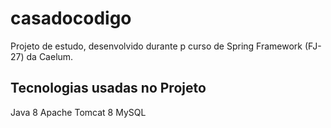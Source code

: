 # casadocodigo
Projeto de estudo, desenvolvido durante p curso de Spring Framework (FJ-27) da Caelum.

## Tecnologias usadas no Projeto

Java 8
Apache Tomcat 8
MySQL

